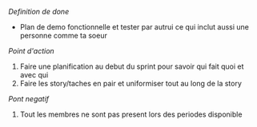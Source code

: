 *Definition de done*

- Plan de demo fonctionnelle et tester par autrui ce qui inclut aussi une personne comme ta soeur

*Point d'action*

1. Faire une planification au debut du sprint pour savoir qui fait quoi et avec qui
2. Faire les story/taches en pair et uniformiser tout au long de la story


*Pont negatif*

1. Tout les membres ne sont pas present lors des periodes disponible


